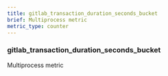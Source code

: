 ```yaml
---
title: gitlab_transaction_duration_seconds_bucket
brief: Multiprocess metric
metric_type: counter
---
```

### gitlab_transaction_duration_seconds_bucket

Multiprocess metric